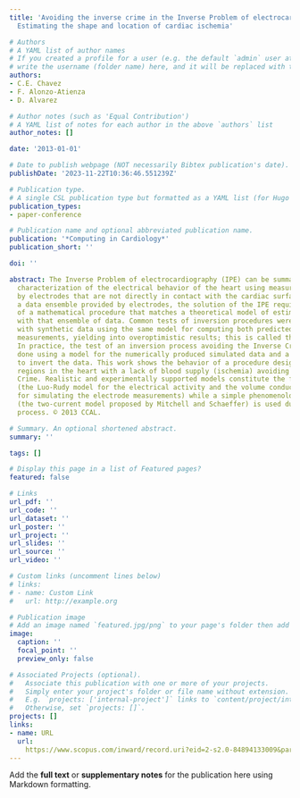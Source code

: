 ```yaml
---
title: 'Avoiding the inverse crime in the Inverse Problem of electrocardiography:
  Estimating the shape and location of cardiac ischemia'

# Authors
# A YAML list of author names
# If you created a profile for a user (e.g. the default `admin` user at `content/authors/admin/`), 
# write the username (folder name) here, and it will be replaced with their full name and linked to their profile.
authors:
- C.E. Chavez
- F. Alonzo-Atienza
- D. Alvarez

# Author notes (such as 'Equal Contribution')
# A YAML list of notes for each author in the above `authors` list
author_notes: []

date: '2013-01-01'

# Date to publish webpage (NOT necessarily Bibtex publication's date).
publishDate: '2023-11-22T10:36:46.551239Z'

# Publication type.
# A single CSL publication type but formatted as a YAML list (for Hugo requirements).
publication_types:
- paper-conference

# Publication name and optional abbreviated publication name.
publication: '*Computing in Cardiology*'
publication_short: ''

doi: ''

abstract: The Inverse Problem of electrocardiography (IPE) can be summarized as the
  characterization of the electrical behavior of the heart using measurements obtained
  by electrodes that are not directly in contact with the cardiac surfaces. Given
  a data ensemble provided by electrodes, the solution of the IPE requires the design
  of a mathematical procedure that matches a theoretical model of estimated measurements
  with that ensemble of data. Common tests of inversion procedures were often made
  with synthetic data using the same model for computing both predicted and estimated
  measurements, yielding into overoptimistic results; this is called the Inverse Crime.
  In practice, the test of an inversion process avoiding the Inverse Crime could be
  done using a model for the numerically produced simulated data and a different one
  to invert the data. This work shows the behavior of a procedure designed to characterize
  regions in the heart with a lack of blood supply (ischemia) avoiding the Inverse
  Crime. Realistic and experimentally supported models constitute the forward procedure
  (the Luo-Rudy model for the electrical activity and the volume conductor theory
  for simulating the electrode measurements) while a simple phenomenological model
  (the two-current model proposed by Mitchell and Schaeffer) is used during the inversion
  process. © 2013 CCAL.

# Summary. An optional shortened abstract.
summary: ''

tags: []

# Display this page in a list of Featured pages?
featured: false

# Links
url_pdf: ''
url_code: ''
url_dataset: ''
url_poster: ''
url_project: ''
url_slides: ''
url_source: ''
url_video: ''

# Custom links (uncomment lines below)
# links:
# - name: Custom Link
#   url: http://example.org

# Publication image
# Add an image named `featured.jpg/png` to your page's folder then add a caption below.
image:
  caption: ''
  focal_point: ''
  preview_only: false

# Associated Projects (optional).
#   Associate this publication with one or more of your projects.
#   Simply enter your project's folder or file name without extension.
#   E.g. `projects: ['internal-project']` links to `content/project/internal-project/index.md`.
#   Otherwise, set `projects: []`.
projects: []
links:
- name: URL
  url: 
    https://www.scopus.com/inward/record.uri?eid=2-s2.0-84894133009&partnerID=40&md5=c26bbb9c5e11f254ad79bfa079187578
---
```


Add the **full text** or **supplementary notes** for the publication here using Markdown formatting.
